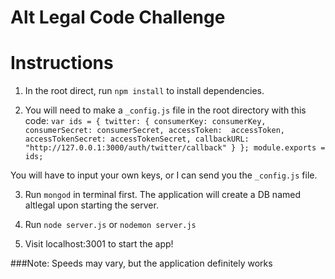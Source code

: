 Alt Legal Code Challenge
===

# Instructions
1. In the root direct, run `npm install` to install dependencies.

2. You will need to make a `_config.js` file in the root directory with this code:
`var ids = {
  twitter: {
    consumerKey: consumerKey,
    consumerSecret: consumerSecret,
    accessToken:  accessToken,
    accessTokenSecret: accessTokenSecret,
    callbackURL: "http://127.0.0.1:3000/auth/twitter/callback"
  }
};
module.exports = ids;`

You will have to input your own keys, or I can send you the `_config.js` file.

3. Run `mongod` in terminal first. The application will create a DB named altlegal upon starting the server.

4. Run `node server.js` or `nodemon server.js`

5. Visit localhost:3001 to start the app!

###Note: Speeds may vary, but the application definitely works


